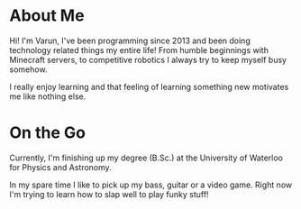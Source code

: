
# About Me
Hi! I'm Varun, I've been programming since 2013 and been doing technology related things my entire life! From humble beginnings with Minecraft servers, to competitive robotics I always try to keep myself busy somehow. 

I really enjoy learning and that feeling of learning something new motivates me like nothing else. 

# On the Go
Currently, I'm finishing up my degree (B.Sc.) at the University of Waterloo for Physics and Astronomy. 

In my spare time I like to pick up my bass, guitar or a video game. Right now I'm trying to learn how to slap well to play funky stuff! 
